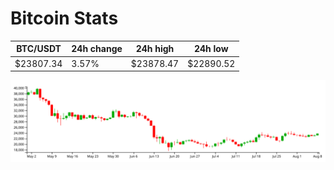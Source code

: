 # Bitcoin Stats

BTC/USDT|24h change|24h high|24h low|
|---|---|---|---|
|$23807.34|3.57%|$23878.47|$22890.52|

<img src="./chart.svg">
